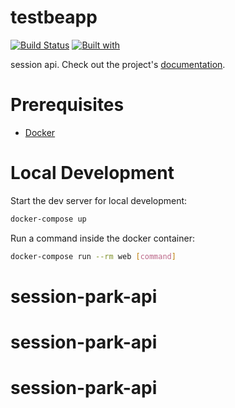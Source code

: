 # testbeapp

[![Build Status](https://travis-ci.org/tomascoelhocruz/testbeapp.svg?branch=master)](https://travis-ci.org/tomascoelhocruz/testbeapp)
[![Built with](https://img.shields.io/badge/Built_with-Cookiecutter_Django_Rest-F7B633.svg)](https://github.com/agconti/cookiecutter-django-rest)

session api. Check out the project's [documentation](http://tomascoelhocruz.github.io/testbeapp/).

# Prerequisites

- [Docker](https://docs.docker.com/docker-for-mac/install/)  

# Local Development

Start the dev server for local development:
```bash
docker-compose up
```

Run a command inside the docker container:

```bash
docker-compose run --rm web [command]
```
# session-park-api
# session-park-api
# session-park-api
